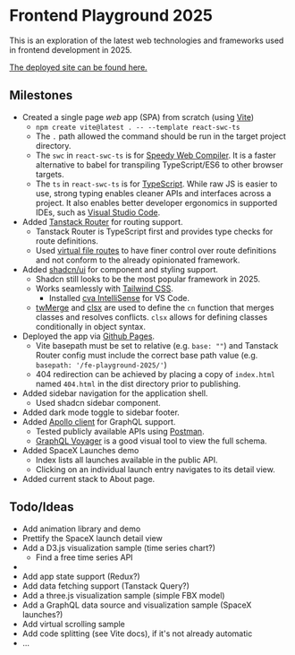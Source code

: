 # Frontend Playground 2025

This is an exploration of the latest web technologies and frameworks used in frontend development in 2025.

[The deployed site can be found here.](https://prasadsilva.github.io/fe-playground-2025/)

## Milestones
* Created a single page _web_ app (SPA) from scratch (using [Vite](https://vite.dev))
  * `npm create vite@latest . -- --template react-swc-ts`
  * The `.` path allowed the command should be run in the target project directory.
  * The `swc` in `react-swc-ts` is for [Speedy Web Compiler](https://swc.rs). It is a faster alternative to babel for transpiling TypeScript/ES6 to other browser targets.
  * The `ts` in `react-swc-ts` is for [TypeScript](https://www.typescriptlang.org). While raw JS is easier to use, strong typing enables cleaner APIs and interfaces across a project. It also enables better developer ergonomics in supported IDEs, such as [Visual Studio Code](https://code.visualstudio.com).
* Added [Tanstack Router](https://tanstack.com/router/latest) for routing support.
  * Tanstack Router is TypeScript first and provides type checks for route definitions.
  * Used [virtual file routes](https://tanstack.com/router/latest/docs/framework/react/routing/virtual-file-routes) to have finer control over route definitions and not conform to the already opinionated framework.
* Added [shadcn/ui](https://ui.shadcn.com) for component and styling support.
  * Shadcn still looks to be the most popular framework in 2025.
  * Works seamlessly with [Tailwind CSS](https://tailwindcss.com).
    * Installed [cva IntelliSense](https://cva.style/docs/getting-started/installation#intellisense) for VS Code.
  * [twMerge](https://github.com/dcastil/tailwind-merge) and [clsx](https://github.com/lukeed/clsx) are used to define the `cn` function that merges classes and resolves conflicts. `clsx` allows for defining classes conditionally in object syntax.
* Deployed the app via [Github Pages](https://pages.github.com).
  * Vite basepath must be set to relative (e.g. `base: ""`) and Tanstack Router config must include the correct base path value (e.g. `basepath: '/fe-playground-2025/'`)
  * 404 redirection can be achieved by placing a copy of `index.html` named `404.html` in the dist directory prior to publishing.
* Added sidebar navigation for the application shell.
  * Used shadcn sidebar component.
* Added dark mode toggle to sidebar footer.
* Added [Apollo client](https://www.apollographql.com/docs/react/get-started) for GraphQL support.
  * Tested publicly available APIs using [Postman](https://www.postman.com/devrel/graphql-examples/overview).
  * [GraphQL Voyager](https://graphql-kit.com/graphql-voyager/) is a good visual tool to view the full schema.
* Added SpaceX Launches demo
  * Index lists all launches available in the public API.
  * Clicking on an individual launch entry navigates to its detail view.
* Added current stack to About page.

## Todo/Ideas
* Add animation library and demo
* Prettify the SpaceX launch detail view
* Add a D3.js visualization sample (time series chart?)
  * Find a free time series API
* 
* Add app state support (Redux?)
* Add data fetching support (Tanstack Query?)
* Add a three.js visualization sample (simple FBX model)
* Add a GraphQL data source and visualization sample (SpaceX launches?)
* Add virtual scrolling sample
* Add code splitting (see Vite docs), if it's not already automatic
* ...